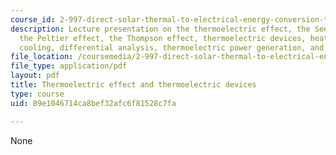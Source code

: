 ```yaml
---
course_id: 2-997-direct-solar-thermal-to-electrical-energy-conversion-technologies-fall-2009
description: Lecture presentation on the thermoelectric effect, the Seebeck effect,
  the Peltier effect, the Thompson effect, thermoelectric devices, heat conduction,
  cooling, differential analysis, thermoelectric power generation, and applications.
file_location: /coursemedia/2-997-direct-solar-thermal-to-electrical-energy-conversion-technologies-fall-2009/89e1046714ca8bef32afc6f81528c7fa_MIT2_997F09_lec02.pdf
file_type: application/pdf
layout: pdf
title: Thermoelectric effect and thermoelectric devices
type: course
uid: 89e1046714ca8bef32afc6f81528c7fa

---
```

None